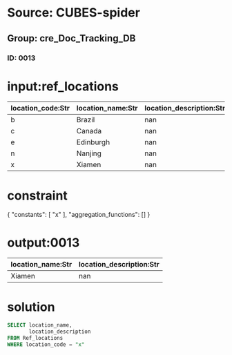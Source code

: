 # Source: CUBES-spider
## Group: cre_Doc_Tracking_DB
### ID: 0013

# input:ref_locations

| location_code:Str | location_name:Str | location_description:Str |
|---|---|---|
| b | Brazil | nan |
| c | Canada | nan |
| e | Edinburgh | nan |
| n | Nanjing | nan |
| x | Xiamen | nan |

# constraint

{
  "constants": [
    "x"
  ],
  "aggregation_functions": []
}

# output:0013

| location_name:Str | location_description:Str |
|---|---|
| Xiamen | nan |

# solution

```sql
SELECT location_name,
       location_description
FROM Ref_locations
WHERE location_code = "x"
```
